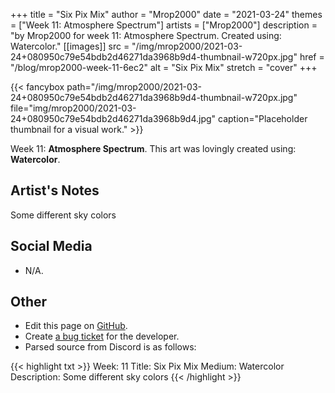 +++
title =       "Six Pix Mix"
author =      "Mrop2000"
date =        "2021-03-24"
themes =      ["Week 11: Atmosphere Spectrum"]
artists =     ["Mrop2000"]
description = "by Mrop2000 for week 11: Atmosphere Spectrum. Created using: Watercolor."
[[images]]
              src = "/img/mrop2000/2021-03-24+080950c79e54bdb2d46271da3968b9d4-thumbnail-w720px.jpg"
              href = "/blog/mrop2000-week-11-6ec2"
              alt = "Six Pix Mix"
              stretch = "cover"
+++


{{< fancybox path="/img/mrop2000/2021-03-24+080950c79e54bdb2d46271da3968b9d4-thumbnail-w720px.jpg" file="img/mrop2000/2021-03-24+080950c79e54bdb2d46271da3968b9d4.jpg" caption="Placeholder thumbnail for a visual work." >}}


Week 11: **Atmosphere Spectrum**. This art was lovingly created using: **Watercolor**.

## Artist's Notes

Some different sky colors

## Social Media

- N/A.

## Other

- Edit this page on [GitHub](https://github.com/teaminkling/web-refresh/edit/main/content/blog/mrop2000-week-11-6ec2.md).
- Create [a bug ticket](https://github.com/teaminkling/web-refresh/issues/new?assignees=&labels=bug&template=problem-report.md&title=) for the developer.
- Parsed source from Discord is as follows:

{{< highlight txt >}}
Week: 11
Title: Six Pix Mix
Medium: Watercolor
Description: Some different sky colors
{{< /highlight >}}